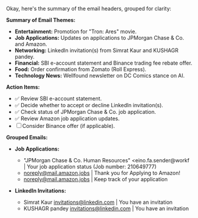 Okay, here's the summary of the email headers, grouped for clarity:

**Summary of Email Themes:**

*   **Entertainment:** Promotion for "Tron: Ares" movie.
*   **Job Applications:** Updates on applications to JPMorgan Chase & Co. and Amazon.
*   **Networking:** LinkedIn invitation(s) from Simrat Kaur and KUSHAGR pandey.
*   **Financial:** SBI e-account statement and Binance trading fee rebate offer.
*   **Food:** Order confirmation from Zomato (Roll Express).
*   **Technology News:** Wellfound newsletter on DC Comics stance on AI.

**Action Items:**

*   ✅ Review SBI e-account statement.
*   ✅ Decide whether to accept or decline LinkedIn invitation(s).
*   ✅ Check status of JPMorgan Chase & Co. job application.
*   ✅ Review Amazon job application updates.
*   ☐ Consider Binance offer (if applicable).

**Grouped Emails:**

*   **Job Applications:**
    *   "JPMorgan Chase & Co. Human Resources" <eino.fa.sender@workf | Your job application status (Job number: 210649777)
    *   noreply@mail.amazon.jobs | Thank you for Applying to Amazon!
    *   noreply@mail.amazon.jobs | Keep track of your application

*   **LinkedIn Invitations:**
    *   Simrat Kaur <invitations@linkedin.com> | You have an invitation
    *   KUSHAGR pandey <invitations@linkedin.com> | You have an invitation